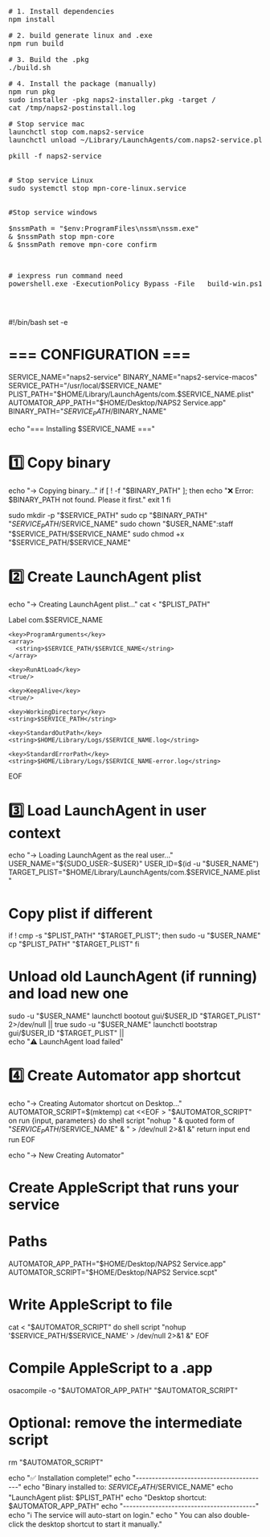 <pre>

# 1. Install dependencies
npm install

# 2. build generate linux and .exe
npm run build

# 3. Build the .pkg
./build.sh

# 4. Install the package (manually)
npm run pkg
sudo installer -pkg naps2-installer.pkg -target /
cat /tmp/naps2-postinstall.log 

# Stop service mac
launchctl stop com.naps2-service
launchctl unload ~/Library/LaunchAgents/com.naps2-service.plist

pkill -f naps2-service


# Stop service Linux
sudo systemctl stop mpn-core-linux.service


#Stop service windows

$nssmPath = "$env:ProgramFiles\nssm\nssm.exe"
& $nssmPath stop mpn-core
& $nssmPath remove mpn-core confirm


<pre>
# iexpress run command need
powershell.exe -ExecutionPolicy Bypass -File   build-win.ps1
</pre>
</pre>










#!/bin/bash
set -e

# === CONFIGURATION ===
SERVICE_NAME="naps2-service"
BINARY_NAME="naps2-service-macos"
SERVICE_PATH="/usr/local/$SERVICE_NAME"
PLIST_PATH="$HOME/Library/LaunchAgents/com.$SERVICE_NAME.plist"
AUTOMATOR_APP_PATH="$HOME/Desktop/NAPS2 Service.app"
BINARY_PATH="$SERVICE_PATH/$BINARY_NAME"

echo "=== Installing $SERVICE_NAME ==="

# 1️⃣ Copy binary
echo "→ Copying binary..."
if [ ! -f "$BINARY_PATH" ]; then
  echo "❌ Error: $BINARY_PATH not found. Please  it first."
  exit 1
fi

sudo mkdir -p "$SERVICE_PATH"
sudo cp "$BINARY_PATH" "$SERVICE_PATH/$SERVICE_NAME"
sudo chown "$USER_NAME":staff "$SERVICE_PATH/$SERVICE_NAME"
sudo chmod +x "$SERVICE_PATH/$SERVICE_NAME"




# 2️⃣ Create LaunchAgent plist
echo "→ Creating LaunchAgent plist..."
cat <<EOF > "$PLIST_PATH"
<?xml version="1.0" encoding="UTF-8"?>
<!DOCTYPE plist PUBLIC "-//Apple//DTD PLIST 1.0//EN"
  "http://www.apple.com/DTDs/PropertyList-1.0.dtd">
<plist version="1.0">
  <dict>
    <key>Label</key>
    <string>com.$SERVICE_NAME</string>

    <key>ProgramArguments</key>
    <array>
      <string>$SERVICE_PATH/$SERVICE_NAME</string>
    </array>

    <key>RunAtLoad</key>
    <true/>

    <key>KeepAlive</key>
    <true/>

    <key>WorkingDirectory</key>
    <string>$SERVICE_PATH</string>

    <key>StandardOutPath</key>
    <string>$HOME/Library/Logs/$SERVICE_NAME.log</string>

    <key>StandardErrorPath</key>
    <string>$HOME/Library/Logs/$SERVICE_NAME-error.log</string>
  </dict>
</plist>
EOF

# 3️⃣ Load LaunchAgent in user context
echo "→ Loading LaunchAgent as the real user..."
USER_NAME="${SUDO_USER:-$USER}"
USER_ID=$(id -u "$USER_NAME")
TARGET_PLIST="$HOME/Library/LaunchAgents/com.$SERVICE_NAME.plist"



# Copy plist if different
if ! cmp -s "$PLIST_PATH" "$TARGET_PLIST"; then
    sudo -u "$USER_NAME" cp "$PLIST_PATH" "$TARGET_PLIST"
fi


# Unload old LaunchAgent (if running) and load new one
sudo -u "$USER_NAME" launchctl bootout gui/$USER_ID "$TARGET_PLIST" 2>/dev/null || true
sudo -u "$USER_NAME" launchctl bootstrap gui/$USER_ID "$TARGET_PLIST" || \
    echo "⚠️ LaunchAgent load failed"

    

# 4️⃣ Create Automator app shortcut
echo "→ Creating Automator shortcut on Desktop..."
AUTOMATOR_SCRIPT=$(mktemp)
cat <<EOF > "$AUTOMATOR_SCRIPT"
on run {input, parameters}
    do shell script "nohup " & quoted form of "$SERVICE_PATH/$SERVICE_NAME" & " > /dev/null 2>&1 &"
    return input
end run
EOF

echo "→ New Creating Automator"

# Create AppleScript that runs your service
# Paths
AUTOMATOR_APP_PATH="$HOME/Desktop/NAPS2 Service.app"
AUTOMATOR_SCRIPT="$HOME/Desktop/NAPS2 Service.scpt"

# Write AppleScript to file
cat <<EOF > "$AUTOMATOR_SCRIPT"
do shell script "nohup '$SERVICE_PATH/$SERVICE_NAME' > /dev/null 2>&1 &"
EOF

# Compile AppleScript to a .app
osacompile -o "$AUTOMATOR_APP_PATH" "$AUTOMATOR_SCRIPT"

# Optional: remove the intermediate script
rm "$AUTOMATOR_SCRIPT"



echo "✅ Installation complete!"
echo "-----------------------------------------"
echo "Binary installed to: $SERVICE_PATH/$SERVICE_NAME"
echo "LaunchAgent plist:   $PLIST_PATH"
echo "Desktop shortcut:    $AUTOMATOR_APP_PATH"
echo "-----------------------------------------"
echo "ℹ️ The service will auto-start on login."
echo "   You can also double-click the desktop shortcut to start it manually."
